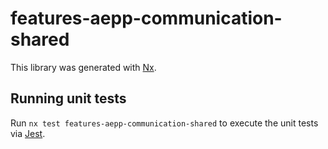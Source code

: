 # features-aepp-communication-shared

This library was generated with [Nx](https://nx.dev).

## Running unit tests

Run `nx test features-aepp-communication-shared` to execute the unit tests via [Jest](https://jestjs.io).
